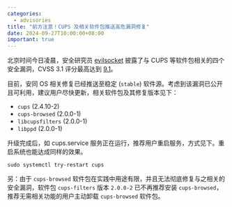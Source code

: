 ```yaml
---
categories:
  - advisories
title: "前方注意！CUPS 及相关软件包推送高危漏洞修复"
date: 2024-09-27T10:00:00+08:00
important: true
---
```


北京时间今日凌晨，安全研究员 [evilsocket](https://www.evilsocket.net/2024/09/26/Attacking-UNIX-systems-via-CUPS-Part-I/) 披露了与 CUPS 等软件包相关的四个安全漏洞，CVSS 3.1 评分最高达到 [9.1](https://www.cve.org/CVERecord?id=CVE-2024-47177)。

目前，安同 OS 相关修复已经推送至稳定 (`stable`) 软件源。考虑到该漏洞已公开且可利用，建议用户尽快更新，相关软件包及其修复版本见下：

- `cups` (2.4.10-2)
- `cups-browsed` (2.0.0-1)
- `libcupsfilters` (2.0.0-1)
- `libppd` (2.0.0-1)

升级完成后，如 cups.service 服务正在运行，推荐用户重启服务，方式见下。重启系统也能达成同样的效果。

```
sudo systemctl try-restart cups
```

另：由于 `cups-browsed` 软件包在实践中用途有限，并且无法彻底修复与之相关的安全漏洞，软件包 `cups-filters` 版本 `2.0.0-2` 已不再推荐安装 `cups-browsed`，推荐无需相关功能的用户主动卸载 `cups-browsed` 软件包。
